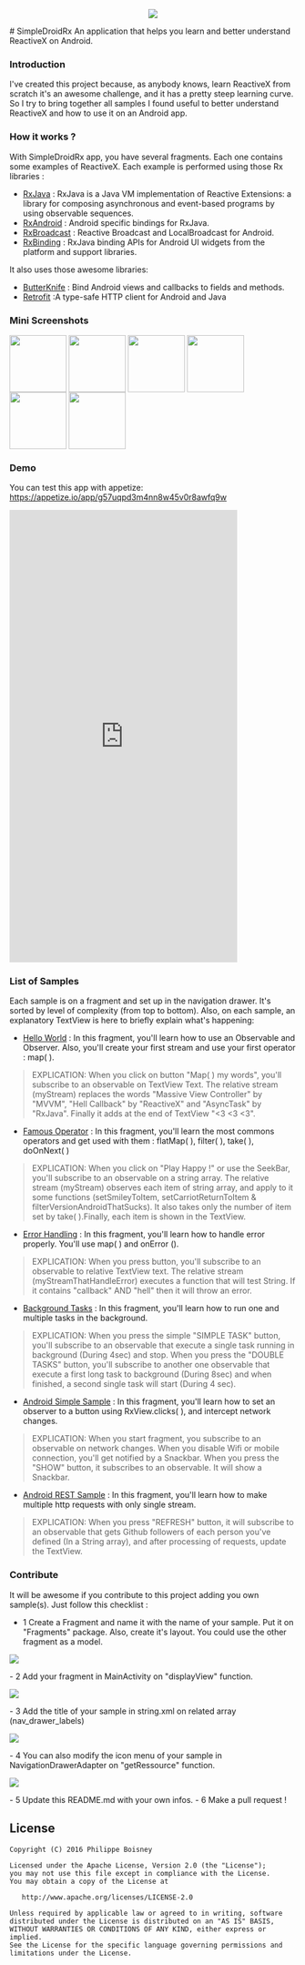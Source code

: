<p align="center">
 <img src ="/banniere.png", align="center"/>
</p>
# SimpleDroidRx
An application that helps you learn and better understand ReactiveX on Android.

### Introduction
I've created this project because, as anybody knows, learn ReactiveX from scratch it's an awesome challenge, and it has a pretty steep learning curve. So I try to bring together all samples I found useful to better understand ReactiveX and how to use it on an Android app.
### How it works ?
With SimpleDroidRx app, you have several fragments. Each one contains some examples of ReactiveX. Each example is performed using those Rx libraries :
* [RxJava] : RxJava is a Java VM implementation of Reactive Extensions: a library for composing asynchronous and event-based programs by using observable sequences.
* [RxAndroid] : Android specific bindings for RxJava.
* [RxBroadcast] : Reactive Broadcast and LocalBroadcast for Android.
* [RxBinding] : RxJava binding APIs for Android UI widgets from the platform and support libraries.

It also uses those awesome libraries:
* [ButterKnife] : Bind Android views and callbacks to fields and methods.
* [Retrofit] :A type-safe HTTP client for Android and Java

### Mini Screenshots
<p align="left">
 <img width=100 src ="/Screenshots/hello_worlds_screenshot.png", align="center"/>
 <img width=100 src ="/Screenshots/famous_operators_screenshot.png", align="center"/>
 <img width=100 src ="/Screenshots/error_handling_screenshot.png", align="center"/>
 <img width=100 src ="/Screenshots/background_tasks_screenshot.png", align="center"/>
 <img width=100 src ="/Screenshots/android_simple_sample_screenshot.png", align="center"/>
 <img width=100 src ="/Screenshots/android_rest_sample_screenshot.png", align="center"/>
</p>

### Demo
You can test this app with appetize: https://appetize.io/app/g57uqpd3m4nn8w45v0r8awfq9w
<iframe src="https://appetize.io/embed/g57uqpd3m4nn8w45v0r8awfq9w?device=nexus5&scale=100&autoplay=false&orientation=portrait&deviceColor=black" width="400px" height="795px" frameborder="0" scrolling="no"></iframe>

### List of Samples
Each sample is on a fragment and set up in the navigation drawer. It's sorted by level of complexity (from top to bottom). Also, on each sample, an explanatory TextView is here to briefly explain what's happening:
* [Hello World] : In this fragment, you'll learn how to use an Observable and Observer. Also, you'll create your first stream and use your first operator : map( ).

>EXPLICATION: When you click on button "Map( ) my words", you'll subscribe to an observable on TextView Text. The relative stream (myStream) replaces the words "Massive View Controller" by "MVVM", "Hell Callback" by "ReactiveX" and "AsyncTask" by "RxJava". Finally it adds at the end of TextView "<3 <3 <3".

* [Famous Operator] : In this fragment, you'll learn the most commons operators and get used with them : flatMap( ), filter( ), take( ), doOnNext( )

>EXPLICATION: When you click on "Play Happy !" or use the SeekBar, you'll subscribe to an observable on a string array. The relative stream (myStream) observes each item of string array, and apply to it some functions (setSmileyToItem, setCarriotReturnToItem & filterVersionAndroidThatSucks). It also takes only the number of item set by take( ).Finally, each item is shown in the TextView.

* [Error Handling] : In this fragment, you'll learn how to handle error properly. You'll use map( ) and onError ().

>EXPLICATION: When you press button, you'll subscribe to an observable to relative TextView text. The relative stream (myStreamThatHandleError) executes a function that will test String. If it contains "callback" AND "hell" then it will throw an error.

* [Background Tasks] : In this fragment, you'll learn how to run one and multiple tasks in the background.

>EXPLICATION: When you press the simple "SIMPLE TASK" button, you'll subscribe to an observable that execute a single task running in background (During 4sec) and stop.
When you press the "DOUBLE TASKS" button, you'll subscribe to another one observable that execute a first long task to background (During 8sec) and when finished, a second single task will start (During 4 sec).

* [Android Simple Sample] : In this fragment, you'll learn how to set an observer to a button using RxView.clicks( ), and intercept network changes.

>EXPLICATION: When you start fragment, you subscribe to an observable on network changes. When you disable Wifi or mobile connection, you'll get notified by a Snackbar.
When you press the "SHOW" button, it subscribes to an observable. It will show a Snackbar.

* [Android REST Sample] : In this fragment, you'll learn how to make multiple http requests with only single stream.

>EXPLICATION: When you press "REFRESH" button, it will subscribe to an observable that gets Github followers of each person you've defined (In a String array), and after processing of requests, update the TextView.

### Contribute
It will be awesome if you contribute to this project adding you own sample(s). Just follow this checklist :

- 1 Create a Fragment and name it with the name of your sample. Put it on "Fragments" package. Also, create it's layout. You could use the other fragment as a model.
<p align="left">
 <img src ="/Steps/step1.png", align="center"/>
</p>
- 2 Add your fragment in MainActivity on "displayView" function.
<p align="left">
 <img src ="/Steps/step2.png", align="center"/>
</p>
- 3 Add the title of your sample in string.xml on related array (nav_drawer_labels)
<p align="left">
 <img src ="/Steps/step3.png", align="center"/>
</p>
- 4 You can also modify the icon menu of your sample in NavigationDrawerAdapter on "getRessource" function.
<p align="left">
 <img src ="/Steps/step4.png", align="center"/>
</p>
- 5 Update this README.md with your own infos.
- 6 Make a pull request !

License
-------

    Copyright (C) 2016 Philippe Boisney

    Licensed under the Apache License, Version 2.0 (the "License");
    you may not use this file except in compliance with the License.
    You may obtain a copy of the License at

       http://www.apache.org/licenses/LICENSE-2.0

    Unless required by applicable law or agreed to in writing, software
    distributed under the License is distributed on an "AS IS" BASIS,
    WITHOUT WARRANTIES OR CONDITIONS OF ANY KIND, either express or implied.
    See the License for the specific language governing permissions and
    limitations under the License.

 [RxJava]: <https://github.com/ReactiveX/RxJava>
 [RxAndroid]: <https://github.com/ReactiveX/RxAndroid>
 [ButterKnife]: <http://jakewharton.github.io/butterknife/>
 [Retrofit]: <http://square.github.io/retrofit/>
 [RxBroadcast]: <https://github.com/cantrowitz/RxBroadcast>
 [RxBinding]: <https://github.com/JakeWharton/RxBinding>
 
 [Hello World]: <https://github.com/PhilippeBoisney/SimpleDroidRx/blob/master/app/src/main/java/com/cookminute/simpledroidrx/Fragments/Hello_World_Fragment.java>
 [Famous Operator]: <https://github.com/PhilippeBoisney/SimpleDroidRx/blob/master/app/src/main/java/com/cookminute/simpledroidrx/Fragments/Famous_Operators_Fragment.java>
 [Error Handling]: <https://github.com/PhilippeBoisney/SimpleDroidRx/blob/master/app/src/main/java/com/cookminute/simpledroidrx/Fragments/Error_Handling_Fragment.java>
 [Background Tasks]: <https://github.com/PhilippeBoisney/SimpleDroidRx/blob/master/app/src/main/java/com/cookminute/simpledroidrx/Fragments/Background_Tasks_Fragment.java>
 [Android Simple Sample]: <https://github.com/PhilippeBoisney/SimpleDroidRx/blob/master/app/src/main/java/com/cookminute/simpledroidrx/Fragments/Android_Simple_Sample_Fragment.java>
 [Android REST Sample]: <https://github.com/PhilippeBoisney/SimpleDroidRx/blob/master/app/src/main/java/com/cookminute/simpledroidrx/Fragments/Android_REST_Sample_Fragment.java>
